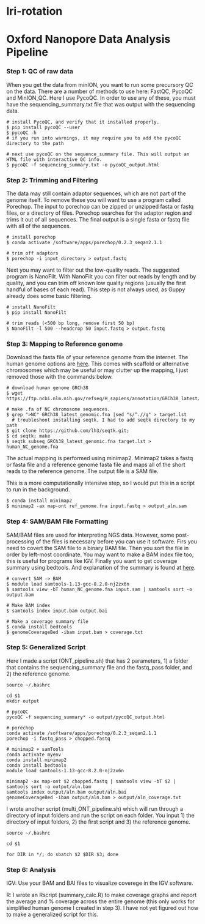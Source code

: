 # lri-rotation

# Oxford Nanopore Data Analysis Pipeline

### Step 1: QC of raw data

When you get the data from minION, you want to run some precursory QC on the data. There are a number of methods to use here: FastQC, PycoQC and MinION_QC. Here I use PycoQC. In order to use any of these, you must have the sequencing_summary.txt file that was output with the sequencing data.

```
# install PycoQC, and verify that it installed properly.
$ pip install pycoQC --user
$ pycoQC -h
# if you run into warnings, it may require you to add the pycoQC directory to the path

# next use pycoQC on the sequence_summary file. This will output an HTML file with interactive QC info.
$ pycoQC -f sequencing_summary.txt -o pycoQC_output.html

```

### Step 2: Trimming and Filtering

The data may still contain adaptor sequences, which are not part of the genome itself. To remove these you will want to use a program called Porechop. The input to porechop can be zipped or unzipped fasta or fastq files, or a directory of files. Porechop searches for the adaptor region and trims it out of all sequences. The final output is a single fasta or fastq file with all of the sequences.

```
# install porechop
$ conda activate /software/apps/porechop/0.2.3_seqan2.1.1

# trim off adaptors
$ porechop -i input_directory > output.fastq
```

Next you may want to filter out the low-quality reads. The suggested program is NanoFilt. With NanoFilt you can filter out reads by length and by quality, and you can trim off known low quality regions (usually the first handful of bases of each read). This step is not always used, as Guppy already does some basic filtering.

```
# install NanoFilt
$ pip install NanoFilt

# trim reads (<500 bp long, remove first 50 bp)
$ NanoFilt -l 500 --headcrop 50 input.fastq > output.fastq
```

### Step 3: Mapping to Reference genome

Download the fasta file of your reference genome from the internet. The human genome options are [here](https://www.ncbi.nlm.nih.gov/genome/guide/human/). This comes with scaffold or alternative chromosomes which may be useful or may clutter up the mapping, I just removed those with the commands below.

```
# download human genome GRCh38
$ wget https://ftp.ncbi.nlm.nih.gov/refseq/H_sapiens/annotation/GRCh38_latest/refseq_identifiers/GRCh38_latest_genomic.fna.gz

# make .fa of NC chromosome sequences.
$ grep ">NC" GRCh38_latest_genomic.fna |sed "s/^.//g" > target.lst
  # troubleshoot installing seqtk, I had to add seqtk directory to my path
$ git clone https://github.com/lh3/seqtk.git;
$ cd seqtk; make
$ seqtk subseq GRCh38_latest_genomic.fna target.lst > human_NC_genome.fna
```

The actual mapping is performed using minimap2. Minimap2 takes a fastq or fasta file and a reference genome fasta file and maps all of the short reads to the reference genome. The output file is a SAM file.

This is a more computationally intensive step, so I would put this in a script to run in the background.

```
$ conda install minimap2
$ minimap2 -ax map-ont ref_genome.fna input.fastq > output_aln.sam
```

### Step 4: SAM/BAM File Formatting

SAM/BAM files are used for interpreting NGS data. However, some post-processing of the files is necessary before you can use it software. Firs you need to covert the SAM file to a binary BAM file. Then you sort the file in order by left-most coordinate. You may want to make a BAM index file too, this is useful for programs like IGV. Finally you want to get coverage summary using bedtools. And explanation of the summary is found at [here](https://bedtools.readthedocs.io/en/latest/content/tools/genomecov.html).

```
# convert SAM -> BAM
$ module load samtools-1.13-gcc-8.2.0-nj2zx6n
$ samtools view -bT human_NC_genome.fna input.sam | samtools sort -o output.bam

# Make BAM index
$ samtools index input.bam output.bai

# Make a coverage summary file
$ conda install bedtools
$ genomeCoverageBed -ibam input.bam > coverage.txt
```

### Step 5: Generalized Script
Here I made a script (ONT_pipeline.sh) that has 2 parameters, 1) a folder that contains the sequencing_summary file and the fastq_pass folder, and 2) the reference genome.
```
source ~/.bashrc

cd $1
mkdir output

# pycoQC
pycoQC -f sequencing_summary* -o output/pycoQC_output.html

# porechop
conda activate /software/apps/porechop/0.2.3_seqan2.1.1
porechop -i fastq_pass > chopped.fastq

# minimap2 + samTools
conda activate myenv
conda install minimap2
conda install bedtools
module load samtools-1.13-gcc-8.2.0-nj2zx6n

minimap2 -ax map-ont $2 chopped.fastq | samtools view -bT $2 | samtools sort -o output/aln.bam
samtools index output/aln.bam output/aln.bai
genomeCoverageBed -ibam output/aln.bam > output/aln_coverage.txt
```
I wrote another script (multi_ONT_pipeline.sh) which will run through a directory of input folders and run the script on each folder. You input 1) the directory of input folders, 2) the first script and 3) the reference genome.

```
source ~/.bashrc

cd $1

for DIR in */; do sbatch $2 $DIR $3; done
```

### Step 6: Analysis
IGV:
Use your BAM and BAI files to visualize coverege in the IGV software.

R:
I wrote an Rscript (summary_calc.R) to make coverage graphs and report the average and % coverage across the entire genome (this only works for simplified human genome I created in step 3). I have not yet figured out how to make a generalized script for this. 




